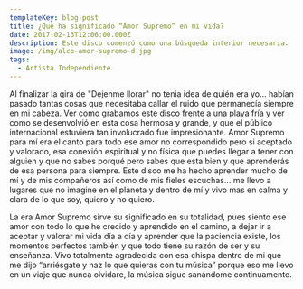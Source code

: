 ```yaml
---
templateKey: blog-post
title: ¿Que ha significado “Amor Supremo” en mi vida?
date: 2017-02-13T12:06:00.000Z
description: Este disco comenzó como una búsqueda interior necesaria.
image: /img/alco-amor-supremo-d.jpg
tags:
  - Artista Independiente
---
```

Al finalizar la gira de "Dejenme llorar" no tenia idea de quién era yo... habían pasado tantas cosas que necesitaba callar el ruido que permanecía siempre en mi cabeza. Ver como grabamos este disco frente a una playa fría y ver como se desenvolvió en esta cosa hermosa y grande, y que el público internacional estuviera tan involucrado fue impresionante. Amor Supremo para mí era el canto para todo ese amor no correspondido pero si aceptado y valorado, esa conexión espiritual y no física que puedes llegar a tener con alguien y que no sabes porqué pero sabes que esta bien y que aprenderás de esa persona para siempre. Este disco me ha hecho aprender mucho de mí y de mis compañeros así como de mis fieles escuchas… me llevo a lugares que no imagine en el planeta y dentro de mí y vivo mas en calma y clara de lo que soy, quiero y no quiero.



La era Amor Supremo sirve su significado en su totalidad, pues siento ese amor con todo lo que he crecido y aprendido en el camino, a dejar ir a aceptar y valorar mi vida día a día y aprender que la paciencia existe, los momentos perfectos también y que todo tiene su razón de ser y su enseñanza. Vivo totalmente agradecida con esa chispa dentro de mi que me dijo “arriésgate y haz lo que quieras con tu música” porque eso me llevo en un viaje que nunca olvidare, la música sigue sanándome continuamente.
